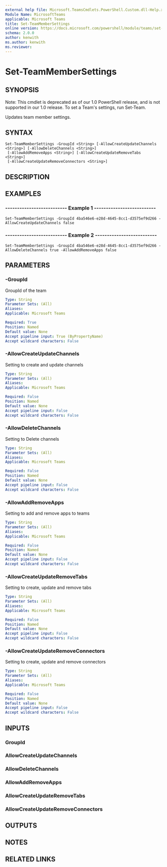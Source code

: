 ```yaml
---
external help file: Microsoft.TeamsCmdlets.PowerShell.Custom.dll-Help.xml
Module Name: MicrosoftTeams
applicable: Microsoft Teams
title: Set-TeamMemberSettings
online version: https://docs.microsoft.com/powershell/module/teams/set-teammembersettings
schema: 2.0.0
author: kenwith
ms.author: kenwith
ms.reviewer:
---
```


# Set-TeamMemberSettings

## SYNOPSIS
Note: This cmdlet is deprecated as of our 1.0 PowerShell release, and is not supported in our 1.0 release.  To set a Team's settings, run Set-Team.

Updates team member settings.

## SYNTAX

```
Set-TeamMemberSettings -GroupId <String> [-AllowCreateUpdateChannels <String>] [-AllowDeleteChannels <String>]
 [-AllowAddRemoveApps <String>] [-AllowCreateUpdateRemoveTabs <String>]
 [-AllowCreateUpdateRemoveConnectors <String>]
```

## DESCRIPTION

## EXAMPLES

### --------------------------  Example 1  --------------------------
```
Set-TeamMemberSettings -GroupId 4ba546e6-e28d-4645-8cc1-d3575ef9d266 -AllowCreateUpdateChannels false
```

### --------------------------  Example 2  --------------------------
```
Set-TeamMemberSettings -GroupId 4ba546e6-e28d-4645-8cc1-d3575ef9d266 -AllowDeleteChannels true -AllowAddRemoveApps false
```

## PARAMETERS

### -GroupId
GroupId of the team

```yaml
Type: String
Parameter Sets: (All)
Aliases:
Applicable: Microsoft Teams

Required: True
Position: Named
Default value: None
Accept pipeline input: True (ByPropertyName)
Accept wildcard characters: False
```

### -AllowCreateUpdateChannels
Setting to create and update channels

```yaml
Type: String
Parameter Sets: (All)
Aliases:
Applicable: Microsoft Teams

Required: False
Position: Named
Default value: None
Accept pipeline input: False
Accept wildcard characters: False
```

### -AllowDeleteChannels
Setting to Delete channels

```yaml
Type: String
Parameter Sets: (All)
Aliases:
Applicable: Microsoft Teams

Required: False
Position: Named
Default value: None
Accept pipeline input: False
Accept wildcard characters: False
```

### -AllowAddRemoveApps
Setting to add and remove apps to teams

```yaml
Type: String
Parameter Sets: (All)
Aliases:
Applicable: Microsoft Teams

Required: False
Position: Named
Default value: None
Accept pipeline input: False
Accept wildcard characters: False
```

### -AllowCreateUpdateRemoveTabs
Setting to create, update and remove tabs

```yaml
Type: String
Parameter Sets: (All)
Aliases:
Applicable: Microsoft Teams

Required: False
Position: Named
Default value: None
Accept pipeline input: False
Accept wildcard characters: False
```

### -AllowCreateUpdateRemoveConnectors
Setting to create, update and remove connectors

```yaml
Type: String
Parameter Sets: (All)
Aliases:
Applicable: Microsoft Teams

Required: False
Position: Named
Default value: None
Accept pipeline input: False
Accept wildcard characters: False
```

## INPUTS

### GroupId

### AllowCreateUpdateChannels

### AllowDeleteChannels

### AllowAddRemoveApps

### AllowCreateUpdateRemoveTabs

### AllowCreateUpdateRemoveConnectors

## OUTPUTS

## NOTES

## RELATED LINKS

